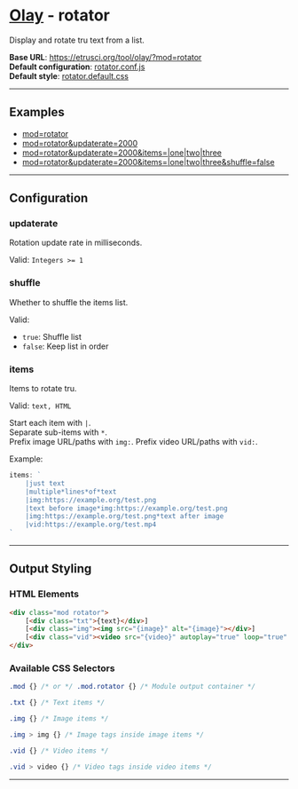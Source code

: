 # [Olay](../../../README.md) - rotator

Display and rotate tru text from a list.

**Base URL**: <https://etrusci.org/tool/olay/?mod=rotator>  
**Default configuration**: [rotator.conf.js](./rotator.conf.js)  
**Default style**: [rotator.default.css](./rotator.default.css)

---

## Examples

- [mod=rotator](https://etrusci.org/tool/olay/?mod=rotator)
- [mod=rotator&updaterate=2000](https://etrusci.org/tool/olay/?mod=rotator&updaterate=2000)
- [mod=rotator&updaterate=2000&items=|one|two|three](https://etrusci.org/tool/olay/?mod=rotator&updaterate=2000&items=|one|two|three)
- [mod=rotator&updaterate=2000&items=|one|two|three&shuffle=false](https://etrusci.org/tool/olay/?mod=rotator&updaterate=2000&items=|one|two|three&shuffle=false)

---

## Configuration

### updaterate

Rotation update rate in milliseconds.

Valid: `Integers >= 1`

### shuffle

Whether to shuffle the items list.

Valid:

- `true`: Shuffle list
- `false`: Keep list in order

### items

Items to rotate tru.

Valid: `text, HTML`

Start each item with `|`.  
Separate sub-items with `*`.  
Prefix image URL/paths with `img:`.
Prefix video URL/paths with `vid:`.

Example:
```js
items: `
    |just text
    |multiple*lines*of*text
    |img:https://example.org/test.png
    |text before image*img:https://example.org/test.png
    |img:https://example.org/test.png*text after image
    |vid:https://example.org/test.mp4
`
```

---

## Output Styling

### HTML Elements

```html
<div class="mod rotator">
    [<div class="txt">{text}</div>]
    [<div class="img"><img src="{image}" alt="{image}"></div>]
    [<div class="vid"><video src="{video}" autoplay="true" loop="true" playsinline="true"></video></div>]
</div>
```

### Available CSS Selectors

```css
.mod {} /* or */ .mod.rotator {} /* Module output container */

.txt {} /* Text items */

.img {} /* Image items */

.img > img {} /* Image tags inside image items */

.vid {} /* Video items */

.vid > video {} /* Video tags inside video items */
```

---
